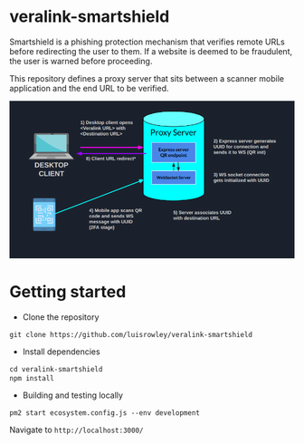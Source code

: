 # veralink-smartshield
Smartshield is a phishing protection mechanism that verifies remote URLs before redirecting the user to them. If a website is deemed to be fraudulent, the user is warned before proceeding.

This repository defines a proxy server that sits between a scanner mobile application and the end URL to be verified.

![Smartshield basic use case](./img/smartshield-basic-use-case.png)

# Getting started
- Clone the repository
```
git clone https://github.com/luisrowley/veralink-smartshield
```
- Install dependencies
```
cd veralink-smartshield
npm install
```
- Building and testing locally
```
pm2 start ecosystem.config.js --env development
```
  Navigate to `http://localhost:3000/`
